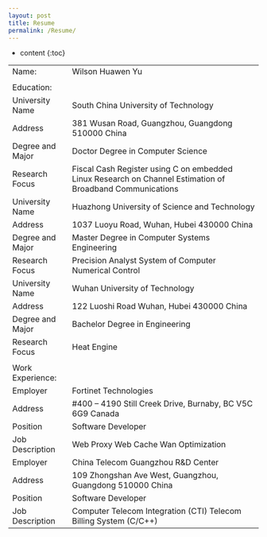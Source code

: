 ```yaml
---
layout: post
title: Resume
permalink: /Resume/
---
```


* content
{:toc}


<table>
  <tr>
    <td>Name: </td>
    <td>Wilson Huawen Yu</td>
  </tr>
  <tr>
    <td></td>
    <td></td>
  </tr>
  <tr>
    <td>Education:</td>
    <td></td>
  </tr>
  <tr>
    <td>University Name</td>
    <td>South China University of Technology</td>
  </tr>
  <tr>
    <td>Address</td>
    <td>381 Wusan Road,
Guangzhou, Guangdong 510000 China</td>
  </tr>
  <tr>
    <td>Degree and Major</td>
    <td>Doctor Degree in Computer Science</td>
  </tr>
  <tr>
    <td>Research Focus</td>
    <td>Fiscal Cash Register using C on embedded Linux
Research on Channel Estimation of Broadband Communications</td>
  </tr>
  <tr>
    <td>University Name</td>
    <td>Huazhong University of Science and Technology</td>
  </tr>
  <tr>
    <td>Address</td>
    <td>1037 Luoyu Road,
Wuhan, Hubei 430000 China</td>
  </tr>
  <tr>
    <td>Degree and Major</td>
    <td>Master Degree in Computer Systems Engineering</td>
  </tr>
  <tr>
    <td>Research Focus</td>
    <td>Precision Analyst System of Computer Numerical Control</td>
  </tr>
  <tr>
    <td>University Name</td>
    <td>Wuhan University of Technology</td>
  </tr>
  <tr>
    <td>Address</td>
    <td>122 Luoshi Road
Wuhan, Hubei 430000 China</td>
  </tr>
  <tr>
    <td>Degree and Major</td>
    <td>Bachelor Degree in Engineering</td>
  </tr>
  <tr>
    <td>Research Focus</td>
    <td>Heat Engine</td>
  </tr>
  <tr>
    <td></td>
    <td></td>
  </tr>
  <tr>
    <td>Work Experience:</td>
    <td></td>
  </tr>
  <tr>
    <td>Employer</td>
    <td>Fortinet Technologies</td>
  </tr>
  <tr>
    <td>Address</td>
    <td>#400 – 4190 Still Creek Drive,
Burnaby, BC V5C 6G9 Canada</td>
  </tr>
  <tr>
    <td>Position</td>
    <td>Software Developer</td>
  </tr>
  <tr>
    <td>Job Description</td>
    <td>Web Proxy
Web Cache
Wan Optimization</td>
  </tr>
  <tr>
    <td>Employer</td>
    <td>China Telecom Guangzhou R&D Center</td>
  </tr>
  <tr>
    <td>Address</td>
    <td>109 Zhongshan Ave West,
Guangzhou, Guangdong 510000 China</td>
  </tr>
  <tr>
    <td>Position</td>
    <td>Software Developer</td>
  </tr>
  <tr>
    <td>Job Description</td>
    <td>Computer Telecom Integration (CTI)
Telecom Billing System (C/C++)</td>
  </tr>
</table>


